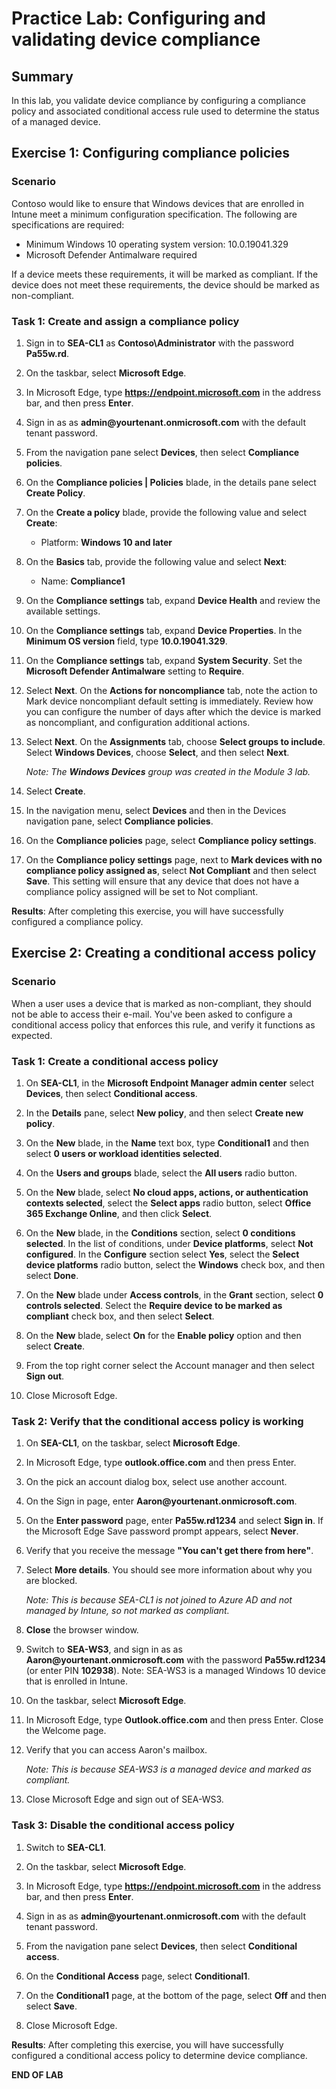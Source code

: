 # Practice Lab: Configuring and validating device compliance

## Summary

In this lab, you validate device compliance by configuring a compliance policy and associated conditional access rule used to determine the status of a managed device. 

## Exercise 1: Configuring compliance policies 

### Scenario

Contoso would like to ensure that Windows devices that are enrolled in Intune meet a minimum configuration specification.  The following are specifications are required:

- Minimum Windows 10 operating system version: 10.0.19041.329
- Microsoft Defender Antimalware required

If a device meets these requirements, it will be marked as compliant. If the device does not meet these requirements, the device should be marked as non-compliant.

### Task 1: Create and assign a compliance policy

1.  Sign in to **SEA-CL1** as **Contoso\\Administrator** with the password **Pa55w.rd**. 

2.  On the taskbar, select **Microsoft Edge**.

3.  In Microsoft Edge, type **https://endpoint.microsoft.com** in the  address bar, and then press **Enter**. 

4.  Sign in as as **admin\@yourtenant.onmicrosoft.com** with the default tenant password.

5.  From the navigation pane select **Devices**, then select **Compliance policies**.

6.  On the **Compliance policies | Policies** blade, in the details pane select **Create Policy**.

7.  On the **Create a policy** blade, provide the following value and select **Create**:

    -  Platform: **Windows 10 and later**

8.  On the **Basics** tab, provide the following value and select **Next**:

    -  Name: **Compliance1**

9.  On the **Compliance settings** tab, expand **Device Health** and review the available settings.

10.  On the **Compliance settings** tab, expand **Device Properties**. In the **Minimum OS version**
     field, type **10.0.19041.329**.

11.  On the **Compliance settings** tab, expand **System Security**. Set the **Microsoft Defender Antimalware** setting to **Require**. 

12.  Select **Next**. On the **Actions for noncompliance** tab, note the action to Mark device noncompliant default setting is immediately. Review how you can configure the number of days after which the device is marked as noncompliant, and configuration additional actions. 

13.  Select **Next**. On the **Assignments** tab, choose **Select groups to include**.  Select **Windows Devices**, choose **Select**, and then select **Next**. 

     _Note: The **Windows Devices** group was created in the Module 3 lab._

14.  Select **Create**.

15.  In the navigation menu, select **Devices** and then in the Devices navigation pane, select **Compliance policies**.

16.  On the **Compliance policies** page, select **Compliance policy settings**.

17.  On the **Compliance policy settings** page, next to **Mark devices with no compliance policy assigned as**, select **Not Compliant** and then select **Save**. This setting will ensure that any device that does not have a compliance policy assigned will be set to Not compliant.

**Results**: After completing this exercise, you will have successfully configured a compliance policy.


## Exercise 2: Creating a conditional access policy

### Scenario 

When a user uses a device that is marked as non-compliant, they should not be able to access their e-mail. You've been asked to configure a conditional access policy that enforces this rule, and verify it functions as expected.

### Task 1: Create a conditional access policy

1.  On **SEA-CL1**, in the **Microsoft Endpoint Manager admin center** select **Devices**, then select **Conditional access**.

2.  In the **Details** pane, select **New policy**, and then select **Create new policy**.

3.  On the **New** blade, in the **Name** text box, type **Conditional1** and then select **0 users or workload identities selected**.

4.  On the **Users and groups** blade, select the **All users** radio button.

5.  On the **New** blade, select **No cloud apps, actions, or authentication contexts selected**, select the **Select apps** radio button, select **Office 365 Exchange Online**, and then click **Select**.

6.  On the **New** blade, in the **Conditions** section, select **0 conditions selected**. In the list of conditions, under **Device platforms**, select **Not configured**. In the **Configure** section select **Yes**, select the **Select device platforms** radio button, select the **Windows** check box, and then select
    **Done**.

7.  On the **New** blade under **Access controls**, in the **Grant** section, select **0 controls selected**. Select the **Require device to be marked as compliant** check box, and then select **Select**.

8.  On the **New** blade, select **On** for the **Enable policy** option and then select **Create**.

9.  From the top right corner select the Account manager and then select **Sign out**.

10.  Close Microsoft Edge.

### Task 2: Verify that the conditional access policy is working

1. On **SEA-CL1**, on the taskbar, select **Microsoft Edge**.

2. In Microsoft Edge, type **outlook.office.com** and then press Enter.

3. On the pick an account dialog box, select use another account.

4. On the Sign in page, enter **Aaron\@yourtenant.onmicrosoft.com**.

5. On the **Enter password** page, enter **Pa55w.rd1234** and select **Sign in**. If the Microsoft Edge Save password prompt appears, select **Never**.

6. Verify that you receive the message **"You can't get there from here"**.

7. Select **More details**. You should see more information about why you are blocked. 

   _Note: This is because SEA-CL1 is not joined to Azure AD and not managed by Intune, so not marked as compliant._

8. **Close** the browser window.

9. Switch to **SEA-WS3**, and sign in as as **Aaron\@yourtenant.onmicrosoft.com** with the password **Pa55w.rd1234** (or enter PIN **102938**). Note: SEA-WS3 is a managed Windows 10 device that is enrolled in Intune.

10. On the taskbar, select **Microsoft Edge**.

11. In Microsoft Edge, type **Outlook.office.com** and then press Enter. Close the Welcome page.

12. Verify that you can access Aaron's mailbox. 

    _Note: This is because SEA-WS3 is a managed device and marked as compliant._

13.  Close Microsoft Edge and sign out of SEA-WS3.

### Task 3: Disable the conditional access policy

1.  Switch to **SEA-CL1**.

2.  On the taskbar, select **Microsoft Edge**.

3.  In Microsoft Edge, type **https://endpoint.microsoft.com** in the  address bar, and then 
    press **Enter**. 

4.  Sign in as as **admin\@yourtenant.onmicrosoft.com** with the default tenant password.

5.  From the navigation pane select **Devices**, then select **Conditional access**.

6.  On the **Conditional Access** page, select **Conditional1**.

7.  On the **Conditional1** page, at the bottom of the page, select **Off** and then select **Save**.

8.  Close Microsoft Edge.

**Results**: After completing this exercise, you will have successfully configured a conditional access policy to determine device compliance.

**END OF LAB**
